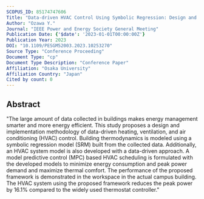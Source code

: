 ```yaml
---
SCOPUS_ID: 85174747606
Title: "Data-driven HVAC Control Using Symbolic Regression: Design and Implementation"
Author: "Ozawa Y."
Journal: "IEEE Power and Energy Society General Meeting"
Publication Date: {'$date': '2023-01-01T00:00:00Z'}
Publication Year: 2023
DOI: "10.1109/PESGM52003.2023.10253270"
Source Type: "Conference Proceeding"
Document Type: "cp"
Document Type Description: "Conference Paper"
Affiliation: "Osaka University"
Affiliation Country: "Japan"
Cited by count: 0
---
```


## Abstract
"The large amount of data collected in buildings makes energy management smarter and more energy efficient. This study proposes a design and implementation methodology of data-driven heating, ventilation, and air conditioning (HVAC) control. Building thermodynamics is modeled using a symbolic regression model (SRM) built from the collected data. Additionally, an HVAC system model is also developed with a data-driven approach. A model predictive control (MPC) based HVAC scheduling is formulated with the developed models to minimize energy consumption and peak power demand and maximize thermal comfort. The performance of the proposed framework is demonstrated in the workspace in the actual campus building. The HVAC system using the proposed framework reduces the peak power by 16.1% compared to the widely used thermostat controller."
